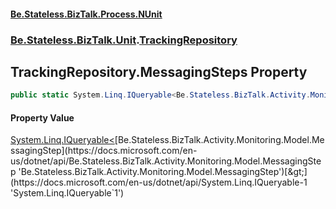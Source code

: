 #### [Be.Stateless.BizTalk.Process.NUnit](README.md 'README')
### [Be.Stateless.BizTalk.Unit](Be.Stateless.BizTalk.Unit.md 'Be.Stateless.BizTalk.Unit').[TrackingRepository](TrackingRepository.md 'Be.Stateless.BizTalk.Unit.TrackingRepository')

## TrackingRepository.MessagingSteps Property

```csharp
public static System.Linq.IQueryable<Be.Stateless.BizTalk.Activity.Monitoring.Model.MessagingStep> MessagingSteps { get; }
```

#### Property Value
[System.Linq.IQueryable&lt;](https://docs.microsoft.com/en-us/dotnet/api/System.Linq.IQueryable-1 'System.Linq.IQueryable`1')[Be.Stateless.BizTalk.Activity.Monitoring.Model.MessagingStep](https://docs.microsoft.com/en-us/dotnet/api/Be.Stateless.BizTalk.Activity.Monitoring.Model.MessagingStep 'Be.Stateless.BizTalk.Activity.Monitoring.Model.MessagingStep')[&gt;](https://docs.microsoft.com/en-us/dotnet/api/System.Linq.IQueryable-1 'System.Linq.IQueryable`1')